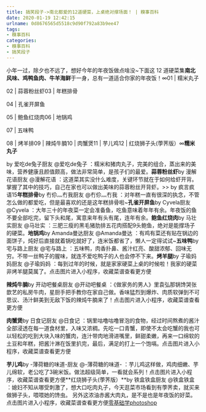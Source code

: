 ```yaml
---
title: 搞笑段子->南北都爱的12道硬菜，上桌绝对撑场面！ | 糗事百科
date: 2020-01-19 12:42:15
urlname: 0d8676565d5518c9d90f792a83b9ee47
tags: 
- 糗事百科
categories:
- 糗事百科
- 搞笑段子
---
```

小年一过，除夕也不远了，想好今年的年夜饭做点啥没~下面这 12 道硬菜集**南北风味、鸡鸭鱼肉、牛羊海鲜**于一身，总有一道适合你家的年夜饭！∞01 | 糯米丸子

02 | 蒜蓉粉丝虾03 | 年糕排骨

04 | 孔雀开屏鱼

05 | 鲍鱼红烧肉06 | 地锅鸡

07 | 五味鸭

08 | 烤羊排09 | 辣炖牛腩10 | 肉蟹煲11 | 芋儿鸡12 | 红烧狮子头(荸荠版）∞**糯米丸子**

by 爱吃de兔子厨友 @爱吃de兔子 ：糯米和猪肉丸子，完美的组合，蒸出来的美味，营养健康且颜值颇高，做法非常简单，是孩子们的最爱。**蒜蓉粉丝虾**by 漫解花语厨友 @漫解花语 ：这道菜其实没什么难度，关键环节就在于如何给虾开背。掌握了其中的技巧，自己在家也可以做出美味的蒜蓉粉丝开背虾。>> by 疯言疯语15**年糕排骨**by 冇伱灬冇我厨友 @冇伱灬冇我 ：对年糕一直有很深的执念，不管怎么做的都爱吃，但是最喜欢的还是这年糕排骨啦~**孔雀开屏鱼**by Cyvela厨友 @Cyvela ：大年三十的年夜菜一定会准备鱼，吃鱼意味着年年有余。年夜饭的鱼不要全部吃完，留下头和尾，寓意来年有头有尾，连年有余。**鲍鱼红烧肉**by 马壮实厨友 @马壮实 ：三肥三瘦的黑毛猪肋排五花肉搭配9头鲍鱼，绝对是能撑场子的硬菜。**地锅鸡**by Amanda曼达厨友 @Amanda曼达 ：有鸡有菜还有贴在锅边的面饼子，炖好后直接就着锅吃就好了，连米饭都省了，懒人一定得试试~**五味鸭**by 宅与路上厨友 @宅与路上 ：五味鸭，肉香扑鼻、酱汁红亮、酸甜浓郁、回味无穷。不带一丝鸭子的腥味，就连不爱吃鸭子的人也会停不下来。**烤羊腿**by 子瑜妈妈厨友 @子瑜妈妈 ：每到过年的时候，就是家家硬菜上桌的时候啦！我家的硬菜非烤羊腿莫属了。点击图片进入小程序，收藏菜谱查看更方便

**辣炖牛腩**by 开动吧餐桌厨友 @开动吧餐桌 ：《做家务的男人》里袁弘那锅馋哭张歆艺的私房牛肉，星厨手把手教你在家自己做。香味猛烈到爆炸、肉质软弹到不可思议、汤汁鲜美到无敌下饭的辣炖牛腩来了！点击图片进入小程序，收藏菜谱查看更方便

**肉蟹煲**by 日食记厨友 @日食记 ：锅里咕噜咕噜冒泡的食物，经过时间熬煮的酱汁全部浸透在每一道食材里，入味又浓稠。先吃一口青蟹，即使不太会吃蟹的我也可以轻松的吃到大块入味的蟹肉，连汁带肉地滑进嘴里，鲜甜柔嫩，再来一口绵软的土豆和年糕，把酱汁淋在饭里扒完，最后，满足的打上一个饱嗝。点击图片进入小程序，收藏菜谱查看更方便

**芋儿鸡**by -薄荷糖的味道-厨友 @-薄荷糖的味道- ：芋儿鸡这样做，鸡肉细嫩、芋儿绵软，老公吃了3碗米饭。做法超级简单，一看就会系列！点击图片进入小程序，收藏菜谱查看更方便**红烧狮子头(荸荠版）**by 铁盒铁盒厨友 @铁盒铁盒 ：媳妇不知从哪受刺激了，想大口吃肉丸子，今天逛菜市场看到有荸荠卖，就买来做狮子头，喂喂她的馋虫。 另外这浓油赤酱大肉丸，是不是也是年夜饭的好菜。点击图片进入小程序，收藏菜谱查看更方便[零基础学photoshop](https://vip.open.163.com/mobile/detail/293?channel=directcard)


